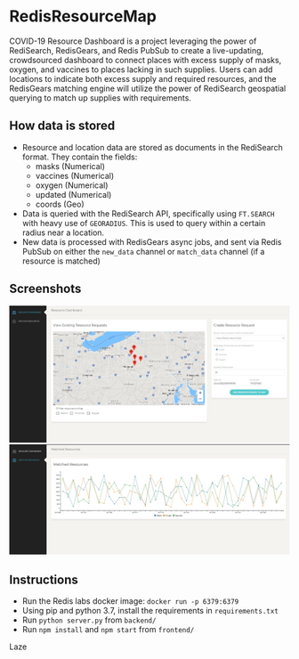 # RedisResourceMap

COVID-19 Resource Dashboard is a project leveraging the power of RediSearch, RedisGears, and Redis PubSub to create a live-updating, crowdsourced dashboard to connect places with excess supply of masks, oxygen, and vaccines to places lacking in such supplies. Users can add locations to indicate both excess supply and required resources, and the RedisGears matching engine will utilize the power of RediSearch geospatial querying to match up supplies with requirements.

## How data is stored

- Resource and location data are stored as documents in the RediSearch format. They contain the fields:
  - masks (Numerical)
  - vaccines (Numerical)
  - oxygen (Numerical)
  - updated (Numerical)
  - coords (Geo)
- Data is queried with the RediSearch API, specifically using `FT.SEARCH` with heavy use of `GEORADIUS`. This is used to query within a certain radius near a location.
- New data is processed with RedisGears async jobs, and sent via Redis PubSub on either the `new_data` channel or `match_data` channel (if a resource is matched)

## Screenshots

![Main Page](img/MainPage.jpg)
![Match graph](img/Graph.jpg)

## Instructions

- Run the Redis labs docker image: `docker run -p 6379:6379`
- Using pip and python 3.7, install the requirements in `requirements.txt`
- Run `python server.py` from `backend/`
- Run `npm install` and `npm start` from `frontend/`

Laze